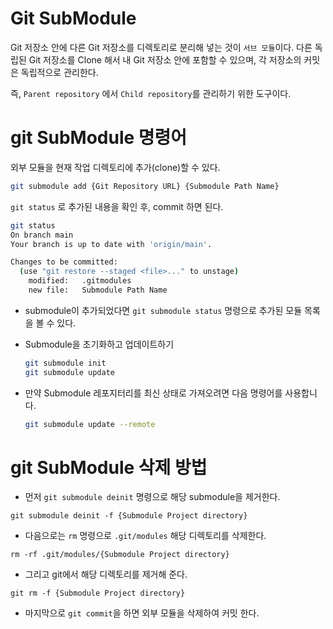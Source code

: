 # Git SubModule

Git 저장소 안에 다른 Git 저장소를 디렉토리로 분리해 넣는 것이 `서브 모듈`이다. 다른 독립된 Git 저장소를 Clone 해서 내 Git 저장소 안에 포함할 수 있으며, 각 저장소의 커밋은 독립적으로 관리한다.

즉, `Parent repository` 에서 `Child repository`를 관리하기 위한 도구이다.

# git SubModule 명령어

외부 모듈을 현재 작업 디렉토리에 추가(clone)할 수 있다.

```bash
git submodule add {Git Repository URL} {Submodule Path Name}
```

`git status` 로 추가된 내용을 확인 후, commit 하면 된다.

```bash
git status
On branch main
Your branch is up to date with 'origin/main'.

Changes to be committed:
  (use "git restore --staged <file>..." to unstage)
	modified:   .gitmodules
	new file:   Submodule Path Name
```

- submodule이 추가되었다면 `git submodule status` 명령으로 추가된 모듈 목록을 볼 수 있다.

- Submodule을 초기화하고 업데이트하기

  ```bash
  git submodule init
  git submodule update
  ```

- 만약 Submodule 레포지터리를 최신 상태로 가져오려면 다음 명령어를 사용합니다.
  ```bash
  git submodule update --remote
  ```

# git SubModule 삭제 방법

- 먼저 `git submodule deinit` 명령으로 해당 submodule을 제거한다.

`git submodule deinit -f {Submodule Project directory}`

- 다음으로는 `rm` 명령으로 `.git/modules` 해당 디렉토리를 삭제한다.

`rm -rf .git/modules/{Submodule Project directory}`

- 그리고 git에서 해당 디렉토리를 제거해 준다.

`git rm -f {Submodule Project directory}`

- 마지막으로 `git commit`을 하면 외부 모듈을 삭제하여 커밋 한다.
